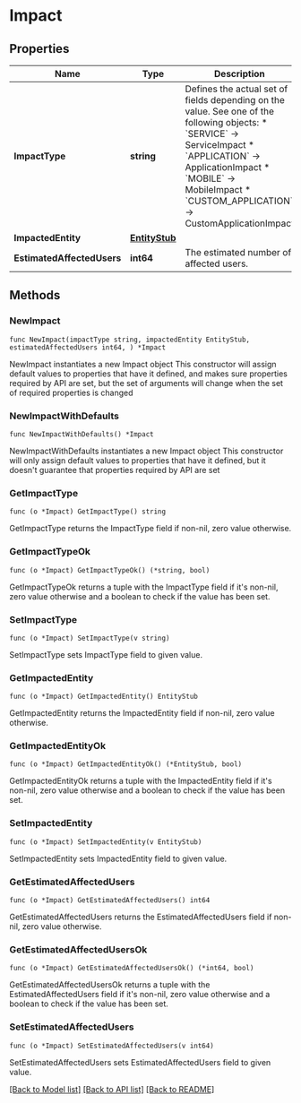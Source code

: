 # Impact

## Properties

Name | Type | Description | Notes
------------ | ------------- | ------------- | -------------
**ImpactType** | **string** | Defines the actual set of fields depending on the value. See one of the following objects:   * &#x60;SERVICE&#x60; -&gt; ServiceImpact  * &#x60;APPLICATION&#x60; -&gt; ApplicationImpact  * &#x60;MOBILE&#x60; -&gt; MobileImpact  * &#x60;CUSTOM_APPLICATION&#x60; -&gt; CustomApplicationImpact   | 
**ImpactedEntity** | [**EntityStub**](EntityStub.md) |  | 
**EstimatedAffectedUsers** | **int64** | The estimated number of affected users. | 

## Methods

### NewImpact

`func NewImpact(impactType string, impactedEntity EntityStub, estimatedAffectedUsers int64, ) *Impact`

NewImpact instantiates a new Impact object
This constructor will assign default values to properties that have it defined,
and makes sure properties required by API are set, but the set of arguments
will change when the set of required properties is changed

### NewImpactWithDefaults

`func NewImpactWithDefaults() *Impact`

NewImpactWithDefaults instantiates a new Impact object
This constructor will only assign default values to properties that have it defined,
but it doesn't guarantee that properties required by API are set

### GetImpactType

`func (o *Impact) GetImpactType() string`

GetImpactType returns the ImpactType field if non-nil, zero value otherwise.

### GetImpactTypeOk

`func (o *Impact) GetImpactTypeOk() (*string, bool)`

GetImpactTypeOk returns a tuple with the ImpactType field if it's non-nil, zero value otherwise
and a boolean to check if the value has been set.

### SetImpactType

`func (o *Impact) SetImpactType(v string)`

SetImpactType sets ImpactType field to given value.


### GetImpactedEntity

`func (o *Impact) GetImpactedEntity() EntityStub`

GetImpactedEntity returns the ImpactedEntity field if non-nil, zero value otherwise.

### GetImpactedEntityOk

`func (o *Impact) GetImpactedEntityOk() (*EntityStub, bool)`

GetImpactedEntityOk returns a tuple with the ImpactedEntity field if it's non-nil, zero value otherwise
and a boolean to check if the value has been set.

### SetImpactedEntity

`func (o *Impact) SetImpactedEntity(v EntityStub)`

SetImpactedEntity sets ImpactedEntity field to given value.


### GetEstimatedAffectedUsers

`func (o *Impact) GetEstimatedAffectedUsers() int64`

GetEstimatedAffectedUsers returns the EstimatedAffectedUsers field if non-nil, zero value otherwise.

### GetEstimatedAffectedUsersOk

`func (o *Impact) GetEstimatedAffectedUsersOk() (*int64, bool)`

GetEstimatedAffectedUsersOk returns a tuple with the EstimatedAffectedUsers field if it's non-nil, zero value otherwise
and a boolean to check if the value has been set.

### SetEstimatedAffectedUsers

`func (o *Impact) SetEstimatedAffectedUsers(v int64)`

SetEstimatedAffectedUsers sets EstimatedAffectedUsers field to given value.



[[Back to Model list]](../README.md#documentation-for-models) [[Back to API list]](../README.md#documentation-for-api-endpoints) [[Back to README]](../README.md)


